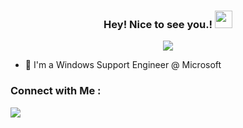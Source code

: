 
<!-- <img width="250" align="right" src="https://c.tenor.com/_DOBjnGspYAAAAAM/code-coding.gif">  -->

<h3 align="center">
  Hey! Nice to see you.!
  <img src="https://media.giphy.com/media/hvRJCLFzcasrR4ia7z/giphy.gif" width="28">
</h3>

<!-- Typing SVG by DenverCoder1 - https://github.com/DenverCoder1/readme-typing-svg -->
<p align="center">
  <a href="https://github.com/DenverCoder1/readme-typing-svg"><img src="https://readme-typing-svg.herokuapp.com/?lines=Always%20learning%20new%20things&font=Fira%20Code&center=true&width=440&height=45&color=f75c7e&vCenter=true&size=22"></a>
</p> 

- 🏢 I'm a Windows Support Engineer @ Microsoft



### Connect with Me :

<a href="https://linkedin.com/in/ahmedaman1" target="_blank"><img src="https://img.shields.io/badge/-Ahmed%20Aman-0077B5?style=for-the-badge&logo=Linkedin&logoColor=white"/></a>




